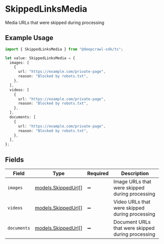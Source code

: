# SkippedLinksMedia

Media URLs that were skipped during processing

## Example Usage

```typescript
import { SkippedLinksMedia } from "@deepcrawl-sdk/ts";

let value: SkippedLinksMedia = {
  images: [
    {
      url: "https://example.com/private-page",
      reason: "Blocked by robots.txt",
    },
  ],
  videos: [
    {
      url: "https://example.com/private-page",
      reason: "Blocked by robots.txt",
    },
  ],
  documents: [
    {
      url: "https://example.com/private-page",
      reason: "Blocked by robots.txt",
    },
  ],
};
```

## Fields

| Field                                             | Type                                              | Required                                          | Description                                       |
| ------------------------------------------------- | ------------------------------------------------- | ------------------------------------------------- | ------------------------------------------------- |
| `images`                                          | [models.SkippedUrl](../models/skippedurl.md)[]    | :heavy_minus_sign:                                | Image URLs that were skipped during processing    |
| `videos`                                          | [models.SkippedUrl](../models/skippedurl.md)[]    | :heavy_minus_sign:                                | Video URLs that were skipped during processing    |
| `documents`                                       | [models.SkippedUrl](../models/skippedurl.md)[]    | :heavy_minus_sign:                                | Document URLs that were skipped during processing |